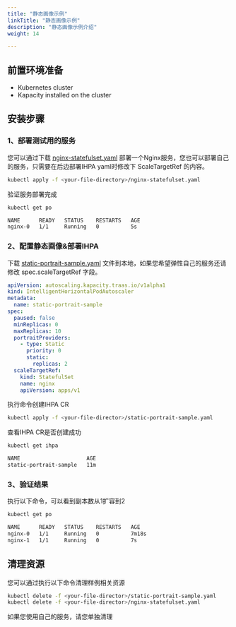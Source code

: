 ```yaml
---
title: "静态画像示例"
linkTitle: "静态画像示例"
description: "静态画像示例介绍"
weight: 14

---
```


## 前置环境准备

- Kubernetes cluster
- Kapacity installed on the cluster

## 安装步骤

### 1、部署测试用的服务

您可以通过下载 [nginx-statefulset.yaml](https://raw.githubusercontent.com/traas-stack/kapacity/main/examples/nginx-statefulset.yaml)
部署一个Nginx服务，您也可以部署自己的服务，只需要在后边部署IHPA yaml时修改下 ScaleTargetRef 的内容。

```bash
kubectl apply -f <your-file-directory>/nginx-statefulset.yaml
```

验证服务部署完成

```bash
kubectl get po

NAME      READY   STATUS    RESTARTS   AGE
nginx-0   1/1     Running   0          5s
```

### 2、配置静态画像&部署IHPA

下载 [static-portrait-sample.yaml](https://raw.githubusercontent.com/traas-stack/kapacity/main/examples/autoscaling/static-portrait-sample.yaml)
文件到本地，如果您希望弹性自己的服务还请修改 spec.scaleTargetRef 字段。

```yaml
apiVersion: autoscaling.kapacity.traas.io/v1alpha1
kind: IntelligentHorizontalPodAutoscaler
metadata:
  name: static-portrait-sample
spec:
  paused: false
  minReplicas: 0
  maxReplicas: 10
  portraitProviders:
    - type: Static
      priority: 0
      static:
        replicas: 2
  scaleTargetRef:
    kind: StatefulSet
    name: nginx
    apiVersion: apps/v1
```

执行命令创建IHPA CR

```bash
kubectl apply -f <your-file-director>/static-portrait-sample.yaml
```

查看IHPA CR是否创建成功

```bash
kubectl get ihpa

NAME                     AGE
static-portrait-sample   11m
```

### 3、验证结果

执行以下命令，可以看到副本数从1扩容到2

```bash
kubectl get po

NAME      READY   STATUS    RESTARTS   AGE
nginx-0   1/1     Running   0          7m18s
nginx-1   1/1     Running   0          7s
```

## 清理资源

您可以通过执行以下命令清理样例相关资源

```bash
kubectl delete -f <your-file-director>/static-portrait-sample.yaml 
kubectl delete -f <your-file-director>/nginx-statefulset.yaml 
```

如果您使用自己的服务，请您单独清理